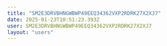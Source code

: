 ```yaml
---
title: "SM2E3DRVBHNGWBWP49EEQ34362VXP2RDRK27X2XJ7"
date: 2025-01-23T10:51:23.393Z
user: SM2E3DRVBHNGWBWP49EEQ34362VXP2RDRK27X2XJ7
layout: "users"
---
```

    